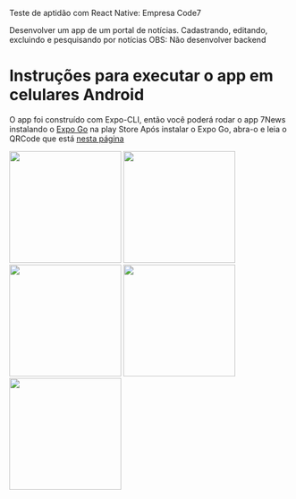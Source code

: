 Teste de aptidão com React Native: Empresa Code7

Desenvolver um app de um portal de notícias. Cadastrando, editando, excluindo e pesquisando por notícias
OBS: Não desenvolver backend

# Instruções para executar o app em celulares Android

O app foi construído com Expo-CLI, então você poderá rodar o app 7News instalando o <a href="https://play.google.com/store/apps/details?id=host.exp.exponent&hl=pt_BR" target="_blank">Expo Go</a> na play Store
Após instalar o Expo Go, abra-o e leia o QRCode que está <a href="https://expo.io/@gatoledo1/projects/7news" target="_blank">nesta página</a>

<img src="https://gatoledo.com/7news-1.jpeg" width="200" />  <img src="https://gatoledo.com/7news-2.jpeg" width="200" />  <img src="https://gatoledo.com/7news-3.jpeg" width="200" />  <img src="https://gatoledo.com/7news-4.jpeg" width="200" />  <img src="https://gatoledo.com/7news-5.jpeg" width="200" />
